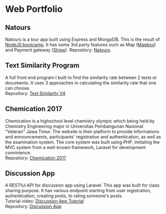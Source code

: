 # Web Portfolio

## Natours
Natours is a tour app built using Express and MongoDB. This is the result of [NodeJS bootcamp](https://www.udemy.com/course/nodejs-express-mongodb-bootcamp/). It has some 3rd party features such as Map ([Mapbox](https://www.mapbox.com/)) and Payment gateway ([Stripe](https://stripe.com/)).
Repository: [Natours](https://github.com/muktiwbw/mynatours).

## Text Similarity Program
A full front end program I built to find the similarity rate between 2 texts or documents. It uses 3 approaches in calculating the similarity rate that one can choose.</br>
Repository: [Text Similarity V4](https://github.com/muktiwbw/text-similarity-v4)

## Chemication 2017
Chemication is a highschool level chemistry olympic which being held by Chemistry Engineering major in Universitas Pembangunan Nasional "Veteran" Jawa Timur. The website is their platform to provide informations and announcements, participants' registration and authentication, as well as the examination system. The core system was built using PHP, imitating the MVC system from a well-known framework, Laravel for development convinience.</br>
Repository: [Chemication 2017](https://github.com/muktiwbw/chemication-2017-backup)

## Discussion App
A RESTful API for discussion app using Laravel. This app was built for class sharing purpose. It has various endpoint starting from user registration, authentication, creating posts, to rating someone's posts.</br>
Tutorial video: [Discussion App Tutorial](https://www.youtube.com/playlist?list=PL6TYqOM6AShLqXBJm3HJ6hBZ_-HBNidFI)</br>
Repository: [Discussion App](https://github.com/muktiwbw/appdiskusi)
